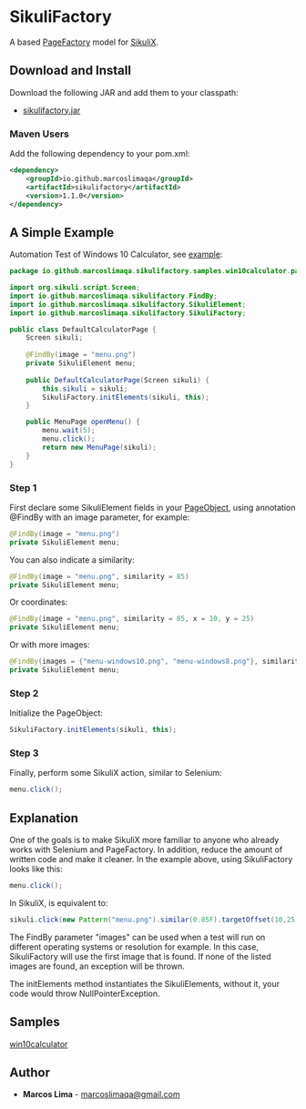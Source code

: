 # SikuliFactory

A based [PageFactory](https://github.com/SeleniumHQ/selenium/wiki/PageFactory) model for [SikuliX](http://sikulix.com/).

## Download and Install

Download the following JAR and add them to your classpath:
* [sikulifactory.jar](http://search.maven.org/#search%7Cga%7C1%7Csikulifactory)

### Maven Users
Add the following dependency to your pom.xml:

```xml
<dependency>
    <groupId>io.github.marcoslimaqa</groupId>
    <artifactId>sikulifactory</artifactId>
    <version>1.1.0</version>
</dependency>
```

## A Simple Example

Automation Test of Windows 10 Calculator, see [example](src/test/java/io/github/marcoslimaqa/sikulifactory/samples/win10calculator):

```java
package io.github.marcoslimaqa.sikulifactory.samples.win10calculator.pages;

import org.sikuli.script.Screen;
import io.github.marcoslimaqa.sikulifactory.FindBy;
import io.github.marcoslimaqa.sikulifactory.SikuliElement;
import io.github.marcoslimaqa.sikulifactory.SikuliFactory;

public class DefaultCalculatorPage {
	Screen sikuli;
	
	@FindBy(image = "menu.png")
	private SikuliElement menu;
	
	public DefaultCalculatorPage(Screen sikuli) {
		this.sikuli = sikuli;
		SikuliFactory.initElements(sikuli, this);
	}

	public MenuPage openMenu() {
		menu.wait(5);
		menu.click();
		return new MenuPage(sikuli);
	}
}
```

### Step 1

First declare some SikuliElement fields in your [PageObject](https://github.com/SeleniumHQ/selenium/wiki/PageObjects), using annotation @FindBy with an image parameter, for example:

```java
@FindBy(image = "menu.png")
private SikuliElement menu;
```

You can also indicate a similarity:

```java
@FindBy(image = "menu.png", similarity = 85)
private SikuliElement menu;
```

Or coordinates:

```java
@FindBy(image = "menu.png", similarity = 85, x = 10, y = 25)
private SikuliElement menu;
```

Or with more images:

```java
@FindBy(images = {"menu-windows10.png", "menu-windows8.png"}, similarity = 85, x = 10, y = 25)
private SikuliElement menu;
```

### Step 2
Initialize the PageObject:

```java
SikuliFactory.initElements(sikuli, this);
```

### Step 3
Finally, perform some SikuliX action, similar to Selenium:

```java
menu.click();
```

## Explanation

One of the goals is to make SikuliX more familiar to anyone who already works with Selenium and PageFactory. In addition, reduce the amount of written code and make it cleaner.
In the example above, using SikuliFactory looks like this:

```java
menu.click();
```

In SikuliX, is equivalent to:

```java
sikuli.click(new Pattern("menu.png").similar(0.85F).targetOffset(10,25));
```

The FindBy parameter "images" can be used when a test will run on different operating systems or resolution for example. In this case, SikuliFactory will use the first image that is found. If none of the listed images are found, an exception will be thrown.

The initElements method instantiates the SikuliElements, without it, your code would throw NullPointerException.

## Samples

[win10calculator](src/test/java/io/github/marcoslimaqa/sikulifactory/samples/win10calculator)

## Author

* **Marcos Lima** - [marcoslimaqa@gmail.com](mailto:marcoslimaqa@gmail.com)
